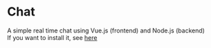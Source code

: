 # Chat
A simple real time chat using Vue.js (frontend) and Node.js (backend) <br>
If you want to install it, see [here](https://github.com/lolocomotive/chat/releases)
